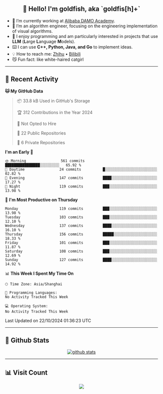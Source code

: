 
<h2 align="center">👋 Hello! I'm goldfish, aka `goldfis[h]+`</h2>

- 📍 I’m currently working at [Alibaba DAMO Academy](https://damo.alibaba.com/).  
- 🌱 I’m an algorithm engineer, focusing on the engineering implementation of visual algorithms.  
- 💬 I enjoy programming and am particularly interested in projects that use **LLM** (**L**arge **L**anguage **M**odels).   
- ⌨️ I can use **C++, Python, Java, and Go** to implement ideas.  
- 💡 How to reach me: [Zhihu](https://www.zhihu.com/people/goldfishh) • [Bilibili](https://space.bilibili.com/11349246)  
- 😼 Fun fact: like white-haired catgirl  

-------

## 🔧 Recent Activity

<!--START_SECTION:waka-->
**🐱 My GitHub Data** 

> 📦 33.8 kB Used in GitHub's Storage 
 > 
> 🏆 312 Contributions in the Year 2024
 > 
> 🚫 Not Opted to Hire
 > 
> 📜 22 Public Repositories 
 > 
> 🔑 6 Private Repositories 
 > 
**I'm an Early 🐤** 

```text
🌞 Morning                561 commits         ████████████████░░░░░░░░░   65.92 % 
🌆 Daytime                24 commits          █░░░░░░░░░░░░░░░░░░░░░░░░   02.82 % 
🌃 Evening                147 commits         ████░░░░░░░░░░░░░░░░░░░░░   17.27 % 
🌙 Night                  119 commits         ███░░░░░░░░░░░░░░░░░░░░░░   13.98 % 
```
📅 **I'm Most Productive on Thursday** 

```text
Monday                   119 commits         ███░░░░░░░░░░░░░░░░░░░░░░   13.98 % 
Tuesday                  103 commits         ███░░░░░░░░░░░░░░░░░░░░░░   12.10 % 
Wednesday                137 commits         ████░░░░░░░░░░░░░░░░░░░░░   16.10 % 
Thursday                 156 commits         █████░░░░░░░░░░░░░░░░░░░░   18.33 % 
Friday                   101 commits         ███░░░░░░░░░░░░░░░░░░░░░░   11.87 % 
Saturday                 108 commits         ███░░░░░░░░░░░░░░░░░░░░░░   12.69 % 
Sunday                   127 commits         ████░░░░░░░░░░░░░░░░░░░░░   14.92 % 
```


📊 **This Week I Spent My Time On** 

```text
🕑︎ Time Zone: Asia/Shanghai

💬 Programming Languages: 
No Activity Tracked This Week

💻 Operating System: 
No Activity Tracked This Week
```


 Last Updated on 22/10/2024 01:36:23 UTC
<!--END_SECTION:waka-->

-------

## 📆 Github Stats

<p align="center">
    <a href="https://github.com/anuraghazra/github-readme-stats">
      <img src="https://github-readme-stats.vercel.app/api?username=goldfishh&show_icons=true&theme=dracula" alt="github stats" />
    </a>
</p>

-------

## 📊 Visit Count

<p align="center">
  <a href="https://count.getloli.com/"><img src="https://count.getloli.com/get/@:goldfishh?theme=rule34"></a>
</p>
